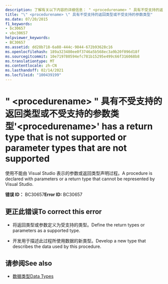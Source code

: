 ```yaml
---
description: 了解有关以下内容的详细信息： " <procedurename> " 具有不受支持的返回类型或不受支持的参数类型
title: "\" <procedurename> \" 具有不受支持的返回类型或不受支持的参数类型"
ms.date: 07/20/2015
f1_keywords:
- bc30657
- vbc30657
helpviewer_keywords:
- BC30657
ms.assetid: dd28b718-6a88-444c-9844-672b93628c16
ms.openlocfilehash: 189a323480ee0f3746a5b568ec3a9b20f096d18f
ms.sourcegitcommit: 10e719780594efc781b15295e499c66f316068b8
ms.translationtype: MT
ms.contentlocale: zh-CN
ms.lasthandoff: 02/14/2021
ms.locfileid: "100439199"
---
```

# <a name="procedurename-has-a-return-type-that-is-not-supported-or-parameter-types-that-are-not-supported"></a><span data-ttu-id="f0c2a-103">" \<procedurename> " 具有不受支持的返回类型或不受支持的参数类型</span><span class="sxs-lookup"><span data-stu-id="f0c2a-103">'\<procedurename>' has a return type that is not supported or parameter types that are not supported</span></span>

<span data-ttu-id="f0c2a-104">使用不能由 Visual Studio 表示的参数或返回类型声明过程。</span><span class="sxs-lookup"><span data-stu-id="f0c2a-104">A procedure is declared with parameters or a return type that cannot be represented by Visual Studio.</span></span>  
  
 <span data-ttu-id="f0c2a-105">**错误 ID：** BC30657</span><span class="sxs-lookup"><span data-stu-id="f0c2a-105">**Error ID:** BC30657</span></span>  
  
## <a name="to-correct-this-error"></a><span data-ttu-id="f0c2a-106">更正此错误</span><span class="sxs-lookup"><span data-stu-id="f0c2a-106">To correct this error</span></span>  
  
- <span data-ttu-id="f0c2a-107">将返回类型或参数定义为受支持的类型。</span><span class="sxs-lookup"><span data-stu-id="f0c2a-107">Define the return types or parameters as a supported type.</span></span>  
  
- <span data-ttu-id="f0c2a-108">开发用于描述此过程所使用数据的新类型。</span><span class="sxs-lookup"><span data-stu-id="f0c2a-108">Develop a new type that describes the data used by this procedure.</span></span>  
  
## <a name="see-also"></a><span data-ttu-id="f0c2a-109">请参阅</span><span class="sxs-lookup"><span data-stu-id="f0c2a-109">See also</span></span>

- [<span data-ttu-id="f0c2a-110">数据类型</span><span class="sxs-lookup"><span data-stu-id="f0c2a-110">Data Types</span></span>](../language-reference/data-types/index.md)
